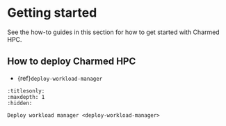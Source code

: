 # Getting started

See the how-to guides in this section for how to get started with Charmed HPC.

## How to deploy Charmed HPC

- {ref}`deploy-workload-manager`

```{toctree}
:titlesonly:
:maxdepth: 1
:hidden:

Deploy workload manager <deploy-workload-manager>
```
